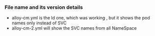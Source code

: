 
### File name and its version details

+ alloy-cm.yml is the ld one, which was working , but it shows the pod names only instead of SVC
+ alloy-cm-2.yml will show the SVC names from all NameSpace

